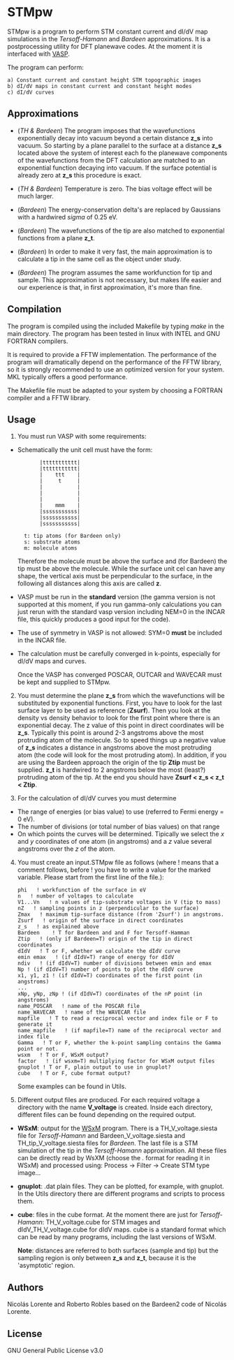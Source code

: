 ﻿# STMpw

STMpw is a program to perform STM constant current and dI/dV map simulations in the *Tersoff-Hamann* and *Bardeen* approximations. It is a postprocessing utility for DFT planewave codes. At the moment it is interfaced with [VASP](https://www.vasp.at).

The program can perform:

    a) Constant current and constant height STM topographic images
    b) dI/dV maps in constant current and constant height modes
    c) dI/dV curves

## Approximations

* (*TH & Bardeen*) The program imposes that the wavefunctions exponentially decay into vacuum beyond a certain distance **z_s** into vacuum. So starting by a plane parallel to the surface at a distance **z_s** located above the system of interest each fo the planewave components of the wavefunctions from the DFT calculation are matched to an exponential function decaying into vacuum. If the surface potential is already zero at **z_s** this procedure is exact.

* (*TH & Bardeen*) Temperature is zero. The bias voltage effect will be much larger.

* (*Bardeen*) The energy-conservation delta's are replaced by Gaussians with a hardwired *sigma* of 0.25 eV.

* (*Bardeen*) The wavefunctions of the tip are also matched to exponential functions from a plane **z_t**.

* (*Bardeen*) In order to make it very fast, the main approximation is to calculate a tip in the same cell as the object under study.

* (*Bardeen*) The program assumes the same workfunction for tip and sample. This approximation is not necessary, but makes life easier and our experience is that, in first approximation, it's more than fine.

## Compilation

The program is compiled using the included Makefile by typing *make* in the main directory. The program has been tested in linux with INTEL and GNU FORTRAN compilers. 

It is required to provide a FFTW implementation. The performance of the program will dramatically depend on the performance of the FFTW library, so it is strongly recommended to use an optimized version for your system. MKL typically offers a good performance.
 
The Makefile file must be adapted to your system by choosing a FORTRAN compiler and a FFTW library.

## Usage

1.  You must run VASP with some requirements:

* Schematically the unit cell must have the form:

             |ttttttttttt|
             |ttttttttttt|
             |    ttt    |
             |     t     |
             |           |
             |           |
             |           |
             |    mmm    |
             |sssssssssss|
             |sssssssssss|
             |sssssssssss|
             
        t: tip atoms (for Bardeen only)
        s: substrate atoms
        m: molecule atoms

	Therefore the molecule must be above the surface and (for Bardeen) the tip must be above the molecule. While the surface unit cel can have any shape, the vertical axis must be perpendicular to the surface, in the following all distances along this axis are called **z**.

* VASP must be run in the **standard** version (the gamma version is not supported at this moment, if you run gamma-only calculations you can just rerun with the standard vasp version including NEM=0 in the INCAR file, this quickly produces a good input for the code).
* The use of symmetry in VASP is not allowed: SYM=0 **must** be included in the INCAR file.
* The calculation must be carefully converged in k-points, especially for dI/dV maps and curves.

	Once the VASP has converged POSCAR, OUTCAR and WAVECAR must be kept and supplied to STMpw. 

2. You must determine the plane **z_s** from which the wavefunctions will be substituted by exponential functions. First, you have to look for the last surface layer to be used as reference (**Zsurf**). Then you look at the density vs density behavior to look for the first point where there is an exponential decay. The z value of this point in direct coordinates will be **z_s**. Typically this point is around 2-3 angstroms above the most protruding atom of the molecule. So to speed things up a negative value of **z_s** indicates a distance in angstroms above the most protruding atom (the code will look for the most protruding atom). In addition, if you are using the Bardeen approach the origin of the tip **Ztip** must be supplied. **z_t** is hardwired to 2 angstroms below the most (least?) protruding atom of the tip. At the end you should have **Zsurf < z_s < z_t < Ztip**.

3. For the calculation of dI/dV curves you must determine 
* The range of energies (or bias value) to use (referred to Fermi energy = 0 eV). 
* The number of divisions (or total number of bias values)  on that range
* On which points the curves will be determined. Tipically we select the *x* and *y* coordinates of one atom (in angstroms) and a *z* value several angstroms over the *z* of the atom.

4. You must create an input.STMpw file as follows (where ! means that a comment follows, before ! you have to write a value for the marked variable. Please start from the first line of the file.):

   	   phi   ! workfunction of the surface in eV 
	   n   ! number of voltages to calculate
	   V1...Vn   ! n values of tip-substrate voltages in V (tip to mass)
	   nZ   ! sampling points in z (perpendicular to the surface)
	   Zmax   ! maximum tip-surface distance (from 'Zsurf') in angstroms.
	   Zsurf   ! origin of the surface in direct coordinates
	   z_s   ! as explained above
	   Bardeen    ! T for Bardeen and and F for Tersoff-Hamman
	   Ztip   ! (only if Bardeen=T) origin of the tip in direct coordinates
	   dIdV   ! T or F, whether we calculate the dIdV curve
	   emin emax   ! (if dIdV=T) range of energy for dIdV
	   ndiv   ! (if dIdV=T) number of divisions between emin and emax
	   Np ! (if dIdV=T) number of points to plot the dIdV curve
	   x1, y1, z1 ! (if dIdV=T) coordinates of the first point (in angstroms)
	   ...
	   xNp, yNp, zNp ! (if dIdV=T) coordinates of the nP point (in angstroms)
	   name_POSCAR   ! name of the POSCAR file
	   name_WAVECAR   ! name of the WAVECAR file 
	   mapfile   ! T to read a reciprocal vector and index file or F to generate it
	   name_mapfile   ! (if mapfile=T) name of the reciprocal vector and index file
	   Gamma   ! T or F, whether the k-point sampling contains the Gamma point or not.
	   wsxm   ! T or F, WSxM output?
	   factor   ! (if wsxm=T) multiplying factor for WSxM output files
	   gnuplot ! T or F, plain output to use in gnuplot?
	   cube   ! T or F, cube format output?

	Some examples can be found in Utils.

5. Different output files are produced. For each required voltage a directory with the name **V_voltage** is created. Inside each directory, different files can be found depending on the required output. 
* **WSxM**: output for the [WSxM](http://www.wsxm.es/download.html) program. There is a TH_V_voltage.siesta file for *Tersoff-Hamann* and Bardeen_V_voltage.siesta and TH_tip_V_voltage.siesta files for *Bardeen*. The last file is a STM simulation of the tip in the *Tersoff-Hamann* approximation. All these files can be directly read by WsXM (choose the *.* format for reading it in WSxM) and processed using: Process -> Filter -> Create STM type image...
* **gnuplot**: .dat plain files. They can be plotted, for example, with gnuplot. In the Utils directory there are different programs and scripts to process them.
* **cube**: files in the cube format. At the moment there are just for *Tersoff-Hamann*: TH_V_voltage.cube for STM images and dIdV_TH_V_voltage.cube for dIdV maps. cube is a standard format which can be read by many programs, including the last versions of WSxM.

	**Note**: distances are referred to both surfaces (sample and tip) but the sampling region is only between **z_s** and **z_t**, because it is the 'asymptotic' region.

## Authors
Nicolás Lorente and Roberto Robles based on the Bardeen2 code of Nicolás Lorente.

## License
GNU General Public License v3.0
